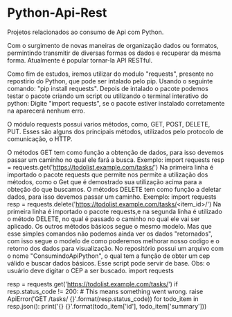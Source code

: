 # Python-Api-Rest
Projetos relacionados ao  consumo de  Api com Python.

Com o surgimento de novas maneiras de organização dados ou formatos, permintindo transmitir de diversas formas os dados e recuperar da mesma forma. Atualmente é popular tornar-la API RESTful. 

Como fim de estudos, iremos utilizar do modulo "requests", presente no repostirio do Python, que pode ser intalado pelo pip. Usando o seguinte comando: "pip install requests".
Depois de intalado o pacote podemos testar o pacote criando um script ou utilizando o terminal interativo do python: Digite "import requests", se o pacote estiver instalado corretamente na aparecerá nenhum erro.

O módulo requests possui varios métodos, como, GET, POST, DELETE, PUT. Esses são alguns dos principais métodos, utilizados pelo protocolo de comunicação, o HTTP.

O métodos GET tem como função a obtenção de dados, para isso devemos passar um caminho no qual ele fará a busca.                          Exemplo:                                                                                                                                        import requests                                                                                                                           resp = requests.get('https://todolist.example.com/tasks/')                                                                        Na primeira linha é importado o pacote requests que permite nos permite a utilização dos métodos, como o Get que é demostrado sua utilização acima para a obteção do que buscamos.                                                                                                                                                                                                                                                                                                                                                                          O métodos DELETE tem como função a deletar dados, para isso devemos passar um caminho.                                                Exemplo:                                                                                                                                        import requests                                                                                                                           resp = requests.delete('https://todolist.example.com/tasks/<item_id>/')                                                         Na primeira linha é importado o pacote requests,e na segunda linha é utilizado o método DELETE, no qual é passado o caminho no qual ele vai ser aplicado. Os outros métodos básicos segue o mesmo modelo.                                                                                                                                                                                                                Mas que esse simples comandos não podemos ainda ver os dados "retornados", com isso segue o modelo de como poderemos melhorar nosso codigo e o retorno dos dados para visualização. No repositório possui um arquivo com o nome "ConsumindoApiPython", o qual tem a função de obter um cep válido e buscar dados básicos. Esse script pode servir de base. Obs: o usuário deve digitar o CEP a ser buscado.                                                                                                                                                                                                                            import requests

resp = requests.get('https://todolist.example.com/tasks/')
if resp.status_code != 200:
    # This means something went wrong.
    raise ApiError('GET /tasks/ {}'.format(resp.status_code))
for todo_item in resp.json():
    print('{} {}'.format(todo_item['id'], todo_item['summary']))

